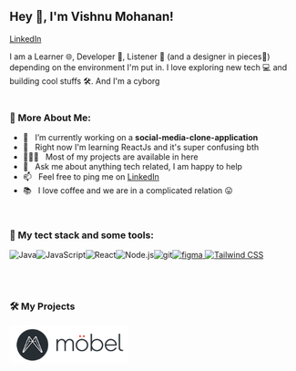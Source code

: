 ## Hey 👋, I'm Vishnu Mohanan!
<a href='https://www.linkedin.com/in/vishnu-mohan-470971179'><img align='left' height='18px'/>LinkedIn</a>


I am a Learner 🌐, Developer 📱, Listener 🤖 (and a designer in pieces🎨) depending on the environment I'm put in. I love exploring new tech 💻 and building cool stuffs 🛠️. And I'm a cyborg 
<br/>
<br/>


### 🧐 More About Me:

- 🔭 &nbsp; I’m currently working on a **social-media-clone-application**
- 🌱 &nbsp; Right now I'm learning ReactJs and it's super confusing bth
- 👨🏻‍💻 &nbsp; Most of my projects are available in here
- 💬 &nbsp; Ask me about anything tech related, I am happy to help
- 📫 &nbsp; Feel free to ping me on [LinkedIn](https://www.linkedin.com/in/vishnu-mohan-470971179)
- 📚 &nbsp; I love coffee and we are in a complicated relation :stuck_out_tongue:

<br>

### 🔨 My tect stack and some tools:
<a href="https://www.java.com" target="_blank"><img align="left" alt="Java" height ="42px" src="https://raw.githubusercontent.com/rahul-jha98/github_readme_icons/main/language_and_tools/square/java/java.svg"></a>
<a href="https://developer.mozilla.org/en-US/docs/Web/JavaScript" target="_blank"> <img align="left" alt="JavaScript" height ="42px"  src="https://raw.githubusercontent.com/rahul-jha98/github_readme_icons/main/language_and_tools/square/javascript/javascript.svg"> </a>
<a href="https://reactjs.org/" target="_blank"> <img align="left" alt="React" height ="42px" src="https://raw.githubusercontent.com/rahul-jha98/github_readme_icons/main/language_and_tools/square/react/react.svg"></a>
<a href="https://nodejs.org" target="_blank"><img align="left" alt="Node.js" height ="42px" src="https://raw.githubusercontent.com/rahul-jha98/github_readme_icons/main/language_and_tools/square/node/node.svg"></a>
<a href="https://git-scm.com/" target="_blank"> <img src="https://raw.githubusercontent.com/rahul-jha98/github_readme_icons/main/language_and_tools/square/git-scm/git-scm.svg" align="left" alt="git" height='42px'/> </a>
<a href="https://www.figma.com/" target="_blank"> <img src="https://raw.githubusercontent.com/rahul-jha98/github_readme_icons/main/language_and_tools/square/figma/figma.svg" alt="figma" height='42px'/> </a>
<a href="https://tailwindcss.com/" target="_blank">
      <img alt="Tailwind CSS" src="https://refactoringui.nyc3.cdn.digitaloceanspaces.com/tailwind-logo.svg" height='42px'>
</a><br>

<br>


<br>

### 🛠️ My Projects
<a href="https://vishwasam.com" target="_blank"> <img alt="artistify" src="logo-2.png" height="68" align="left"> </a>